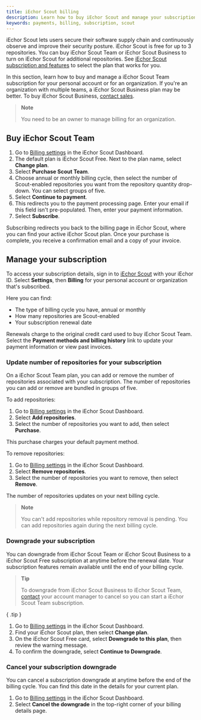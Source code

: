 ```yaml
---
title: iEchor Scout billing
description: Learn how to buy iEchor Scout and manage your subscription
keywords: payments, billing, subscription, scout
---
```


iEchor Scout lets users secure their software supply chain and continuously observe and improve their security posture. iEchor Scout is free for up to 3 repositories. You can buy iEchor Scout Team or iEchor Scout Business to turn on iEchor Scout for additional repositories. See [iEchor Scout subscription and features](../subscription/scout-details.md) to select the plan that works for you.

In this section, learn how to buy and manage a iEchor Scout Team subscription for your personal account or for an organization. If you're an organization with multiple teams, a iEchor Scout Business plan may be better. To buy iEchor Scout Business, [contact sales](https://www.iechor.com/products/iechor-scout/#contact-sales).

> **Note**
>
> You need to be an owner to manage billing for an organization.
>

## Buy iEchor Scout Team

1. Go to [Billing settings](https://scout.iechor.com/settings/billing) in the iEchor Scout Dashboard.
2. The default plan is iEchor Scout Free. Next to the plan name, select **Change plan**.
3. Select **Purchase Scout Team**.
4. Choose annual or monthly billing cycle, then select the number of Scout-enabled repositories you want from the repository quantity drop-down. You can select groups of five.
5. Select **Continue to payment**.
6. This redirects you to the payment processing page. Enter your email if this field isn't pre-populated. Then, enter your payment information.
7. Select **Subscribe**.

Subscribing redirects you back to the billing page in iEchor Scout, where you can find your active iEchor Scout plan. Once your purchase is complete, you receive a confirmation email and a copy of your invoice.

## Manage your subscription

To access your subscription details, sign in to [iEchor Scout](https://scout.iechor.com/) with your iEchor ID. Select **Settings**, then **Billing** for your personal account or organization that's subscribed.

Here you can find:

- The type of billing cycle you have, annual or monthly
- How many repositories are Scout-enabled
- Your subscription renewal date

Renewals charge to the original credit card used to buy iEchor Scout Team. Select the **Payment methods and billing history** link to update your payment information or view past invoices.

### Update number of repositories for your subscription

On a iEchor Scout Team plan, you can add or remove the number of repositories associated with your subscription. The number of repositories you can add or remove are bundled in groups of five.

To add repositories:

1. Go to [Billing settings](https://scout.iechor.com/settings/billing) in the iEchor Scout Dashboard.
2. Select **Add repositories**.
3. Select the number of repositories you want to add, then select **Purchase**.

This purchase charges your default payment method.

To remove repositories:

1. Go to [Billing settings](https://scout.iechor.com/settings/billing) in the iEchor Scout Dashboard.
2. Select **Remove repositories**.
3. Select the number of repositories you want to remove, then select **Remove**.

The number of repositories updates on your next billing cycle.

> **Note**
>
> You can't add repositories while repository removal is pending. You can add repositories again during the next billing cycle.
>

### Downgrade your subscription

You can downgrade from iEchor Scout Team or iEchor Scout Business to a iEchor Scout Free subscription at anytime before the renewal date. Your subscription features remain available until the end of your billing cycle.

> **Tip**
>
> To downgrade from iEchor Scout Business to iEchor Scout Team, [contact](https://hub.iechor.com/support/contact) your account manager to cancel so you can start a iEchor Scout Team subscription.
>
{ .tip }

1. Go to [Billing settings](https://scout.iechor.com/settings/billing) in the iEchor Scout Dashboard.
2. Find your iEchor Scout plan, then select **Change plan**.
3. On the iEchor Scout Free card, select **Downgrade to this plan**, then review the warning message.
4. To confirm the downgrade, select **Continue to Downgrade**.

### Cancel your subscription downgrade

You can cancel a subscription downgrade at anytime before the end of the billing cycle. You can find this date in the details for your current plan.

1. Go to [Billing settings](https://scout.iechor.com/settings/billing) in the iEchor Scout Dashboard.
2. Select **Cancel the downgrade** in the top-right corner of your billing details page.
